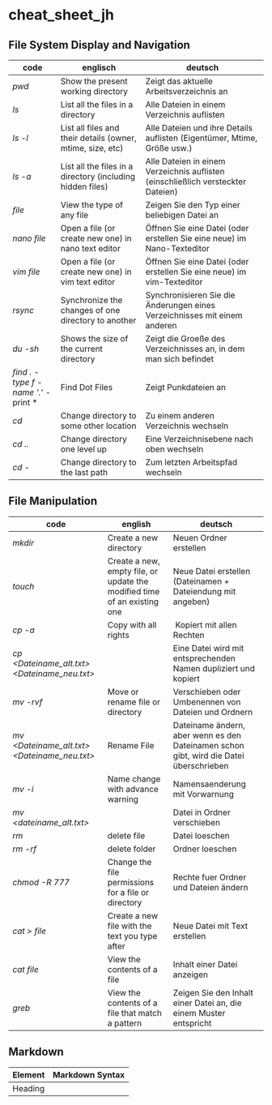 # cheat_sheet_jh
## File System Display and Navigation

code | englisch | deutsch
--- | --- | ---
*pwd*|Show the present working directory | Zeigt das aktuelle Arbeitsverzeichnis an
*ls*|List all the files in a directory | Alle Dateien in einem Verzeichnis auflisten
*ls -l*|List all files and their details (owner, mtime, size, etc) | Alle Dateien und ihre Details auflisten (Eigentümer, Mtime, Größe usw.)
*ls -a*|List all the files in a directory (including hidden files) | Alle Dateien in einem Verzeichnis auflisten (einschließlich versteckter Dateien)
*file*|View the type of any file | Zeigen Sie den Typ einer beliebigen Datei an
*nano file*|Open a file (or create new one) in nano text editor | Öffnen Sie eine Datei (oder erstellen Sie eine neue) im Nano-Texteditor
*vim file*|Open a file (or create new one) in vim text editor| Öffnen Sie eine Datei (oder erstellen Sie eine neue) im vim-Texteditor
*rsync*|Synchronize the changes of one directory to another | Synchronisieren Sie die Änderungen eines Verzeichnisses mit einem anderen
*du -sh* | Shows the size of the current directory| Zeigt die Groeße des Verzeichnisses an, in dem man sich befindet
*find . -type f -name '\.*' -print * | Find Dot Files | Zeigt Punkdateien an
*cd*|Change directory to some other location | Zu einem anderen Verzeichnis wechseln
*cd ..*|Change directory one level up | Eine Verzeichnisebene nach oben wechseln
*cd -*|Change directory to the last path | Zum letzten Arbeitspfad wechseln

## File Manipulation

code | english | deutsch
--- | --- | --- |
*mkdir*|Create a new directory| Neuen Ordner erstellen
*touch*|Create a new, empty file, or update the modified time of an existing one| Neue Datei erstellen (Dateinamen + Dateiendung mit angeben)
*cp -a* | Copy with all rights | Kopiert mit allen Rechten
*cp <Dateiname_alt.txt> <Dateiname_neu.txt>* | | Eine Datei wird mit entsprechenden Namen dupliziert und kopiert
*mv -rvf* | Move or rename file or directory | Verschieben oder Umbenennen von Dateien und Ordnern
*mv <Dateiname_alt.txt> <Dateiname_neu.txt>* | Rename File | Dateiname ändern, aber wenn es den Dateinamen schon gibt, wird die Datei überschrieben
*mv -i* | Name change with advance warning | Namensaenderung mit Vorwarnung
*mv <dateiname_alt.txt> <Ordnername>* | | Datei in Ordner verschieben 
*rm* | delete file | Datei loeschen
*rm -rf* | delete folder | Ordner loeschen
*chmod -R 777* | Change the file permissions for a file or directory | Rechte fuer Ordner und Dateien ändern
*cat > file* | Create a new file with the text you type after | Neue Datei mit Text erstellen
*cat file*|View the contents of a file| Inhalt einer Datei anzeigen
*greb*|View the contents of a file that match a pattern | Zeigen Sie den Inhalt einer Datei an, die einem Muster entspricht

## Markdown

Element | Markdown Syntax
---|---|
Heading | 